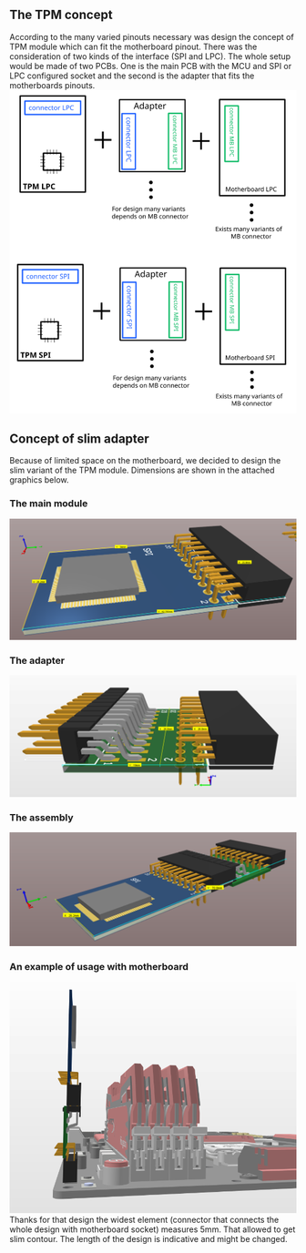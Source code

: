 ## The TPM concept

According to the many varied pinouts necessary was design the concept of TPM
module which can fit the motherboard pinout. There was the consideration of
two kinds of the interface (SPI and LPC). The whole setup would be made of two
PCBs. One is the main PCB with the MCU and SPI or LPC configured socket and the
second is the adapter that fits the motherboards pinouts.
![Flash](images/renders/concept_tpm.svg)

## Concept of slim adapter

Because of limited space on the motherboard, we decided to design the slim
variant of the TPM module. Dimensions are shown in the attached graphics below.

### The main module

![](images/renders/Main.PNG)

### The adapter

![](images/renders/adapter.PNG)

### The assembly

![](images/renders/assembly.PNG)

### An example of usage with motherboard

![](images/renders/MB2_ss.PNG)
Thanks for that design the widest element (connector that connects the whole
design with motherboard socket) measures 5mm. That allowed to get slim contour.
The length of the design is indicative and might be changed.
